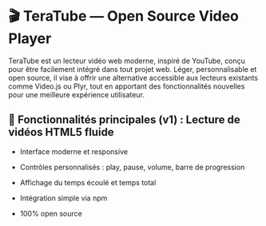 # 🎬 TeraTube — Open Source Video Player
TeraTube est un lecteur vidéo web moderne, inspiré de YouTube, conçu pour être facilement intégré dans tout projet web. Léger, personnalisable et open source, il vise à offrir une alternative accessible aux lecteurs existants comme Video.js ou Plyr, tout en apportant des fonctionnalités nouvelles pour une meilleure expérience utilisateur.

## 🔧 Fonctionnalités principales (v1) : Lecture de vidéos HTML5 fluide

- Interface moderne et responsive

- Contrôles personnalisés : play, pause, volume, barre de progression

- Affichage du temps écoulé et temps total

- Intégration simple via npm

- 100% open source
